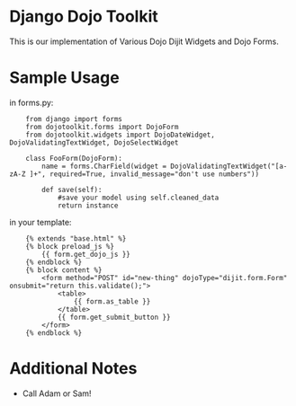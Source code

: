 # Django Dojo Toolkit #

This is our implementation of Various Dojo Dijit Widgets and Dojo Forms.

# Sample Usage #

in forms.py:

        from django import forms
        from dojotoolkit.forms import DojoForm
        from dojotoolkit.widgets import DojoDateWidget, DojoValidatingTextWidget, DojoSelectWidget
        
        class FooForm(DojoForm):
            name = forms.CharField(widget = DojoValidatingTextWidget("[a-zA-Z ]+", required=True, invalid_message="don't use numbers"))
        
            def save(self):
                #save your model using self.cleaned_data
                return instance
                
in your template:

        {% extends "base.html" %}
        {% block preload_js %}
            {{ form.get_dojo_js }}
        {% endblock %}
        {% block content %}
            <form method="POST" id="new-thing" dojoType="dijit.form.Form" onsubmit="return this.validate();">
                <table>
                    {{ form.as_table }}
                </table>
                {{ form.get_submit_button }}
            </form>
        {% endblock %}
        
# Additional Notes #

 - Call Adam or Sam!